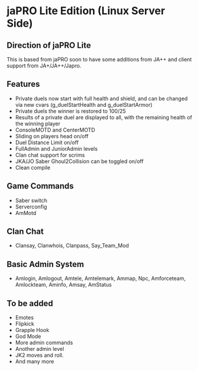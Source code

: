 # jaPRO Lite Edition (Linux Server Side)

## Direction of jaPRO Lite

This is based from jaPRO soon to have some additions from JA++ and client support from JA+/JA++/Japro.

## Features 

* Private duels now start with full health and shield, and can be changed via new cvars (g_duelStartHealth and g_duelStartArmor)
* Private duels the winner is restored to 100/25
* Results of a private duel are displayed to all, with the remaining health of the winning player
* ConsoleMOTD and CenterMOTD
* Sliding on players head on/off
* Duel Distance Limit on/off 
* FullAdmin and JuniorAdmin levels
* Clan chat support for scrims 
* JKA/JO Saber Ghoul2Collision can be toggled on/off
* Clean compile

## Game Commands

* Saber switch 
* Serverconfig
* AmMotd

## Clan Chat 

* Clansay, Clanwhois, Clanpass, Say_Team_Mod

## Basic Admin System

* Amlogin, Amlogout, Amtele, Amtelemark, Ammap, Npc, Amforceteam, Amlockteam, Aminfo, Amsay, AmStatus

## To be added

* Emotes
* Flipkick
* Grapple Hook
* God Mode
* More admin commands
* Another admin level
* JK2 moves and roll.
* And many more
